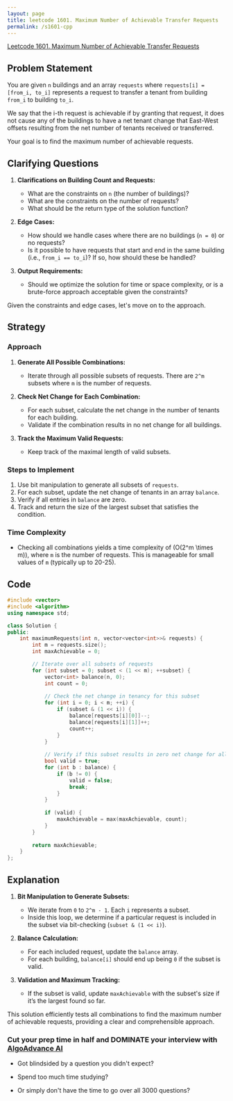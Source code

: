 ```yaml
---
layout: page
title: leetcode 1601. Maximum Number of Achievable Transfer Requests
permalink: /s1601-cpp
---
```

[Leetcode 1601. Maximum Number of Achievable Transfer Requests](https://algoadvance.github.io/algoadvance/l1601)
## Problem Statement

You are given `n` buildings and an array `requests` where `requests[i] = [from_i, to_i]` represents a request to transfer a tenant from building `from_i` to building `to_i`.

We say that the i-th request is achievable if by granting that request, it does not cause any of the buildings to have a net tenant change that East-West offsets resulting from the net number of tenants received or transferred.

Your goal is to find the maximum number of achievable requests.

## Clarifying Questions

1. **Clarifications on Building Count and Requests:**
   - What are the constraints on `n` (the number of buildings)?
   - What are the constraints on the number of requests?
   - What should be the return type of the solution function?

2. **Edge Cases:**
   - How should we handle cases where there are no buildings (`n = 0`) or no requests?
   - Is it possible to have requests that start and end in the same building (i.e., `from_i == to_i`)? If so, how should these be handled?

3. **Output Requirements:**
   - Should we optimize the solution for time or space complexity, or is a brute-force approach acceptable given the constraints?

Given the constraints and edge cases, let's move on to the approach.

## Strategy

### Approach
1. **Generate All Possible Combinations:**
   - Iterate through all possible subsets of requests. There are `2^m` subsets where `m` is the number of requests.
   
2. **Check Net Change for Each Combination:**
   - For each subset, calculate the net change in the number of tenants for each building.
   - Validate if the combination results in no net change for all buildings.

3. **Track the Maximum Valid Requests:**
   - Keep track of the maximal length of valid subsets.

### Steps to Implement
1. Use bit manipulation to generate all subsets of `requests`.
2. For each subset, update the net change of tenants in an array `balance`.
3. Verify if all entries in `balance` are zero.
4. Track and return the size of the largest subset that satisfies the condition.

### Time Complexity
- Checking all combinations yields a time complexity of \(O(2^m \times m)\), where `m` is the number of requests. This is manageable for small values of `m` (typically up to 20-25).

## Code

```cpp
#include <vector>
#include <algorithm>
using namespace std;

class Solution {
public:
    int maximumRequests(int n, vector<vector<int>>& requests) {
        int m = requests.size();
        int maxAchievable = 0;

        // Iterate over all subsets of requests
        for (int subset = 0; subset < (1 << m); ++subset) {
            vector<int> balance(n, 0);
            int count = 0;
            
            // Check the net change in tenancy for this subset
            for (int i = 0; i < m; ++i) {
                if (subset & (1 << i)) {
                    balance[requests[i][0]]--;
                    balance[requests[i][1]]++;
                    count++;
                }
            }
            
            // Verify if this subset results in zero net change for all buildings
            bool valid = true;
            for (int b : balance) {
                if (b != 0) {
                    valid = false;
                    break;
                }
            }
            
            if (valid) {
                maxAchievable = max(maxAchievable, count);
            }
        }
        
        return maxAchievable;
    }
};
```

## Explanation
1. **Bit Manipulation to Generate Subsets:**
   - We iterate from `0` to `2^m - 1`. Each `i` represents a subset.
   - Inside this loop, we determine if a particular request is included in the subset via bit-checking (`subset & (1 << i)`).

2. **Balance Calculation:**
   - For each included request, update the `balance` array.
   - For each building, `balance[i]` should end up being `0` if the subset is valid.

3. **Validation and Maximum Tracking:**
   - If the subset is valid, update `maxAchievable` with the subset's size if it’s the largest found so far.

This solution efficiently tests all combinations to find the maximum number of achievable requests, providing a clear and comprehensible approach.


### Cut your prep time in half and DOMINATE your interview with [AlgoAdvance AI](https://algoAdvance.com)

- Got blindsided by a question you didn't expect?

- Spend too much time studying?

- Or simply don't have the time to go over all 3000 questions?

